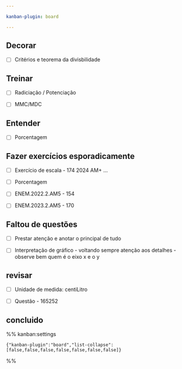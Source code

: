 ```yaml
---

kanban-plugin: board

---
```


## Decorar

- [ ] Critérios e teorema da divisbilidade


## Treinar

- [ ] Radiciação / Potenciação
- [ ] MMC/MDC


## Entender

- [ ] Porcentagem


## Fazer exercícios esporadicamente

- [ ] Exercício de escala - 174  2024 AM+ ...
- [ ] Porcentagem
- [ ] ENEM.2022.2.AM5 - 154
- [ ] ENEM.2023.2.AM5 - 170


## Faltou de questões

- [ ] Prestar atenção e anotar o principal de tudo
- [ ] Interpretação de gráfico - voltando sempre atenção aos detalhes - observe bem quem é o eixo x e o y


## revisar

- [ ] Unidade de medida: centiLitro
- [ ] Questão - 165252


## concluido





%% kanban:settings
```
{"kanban-plugin":"board","list-collapse":[false,false,false,false,false,false,false]}
```
%%